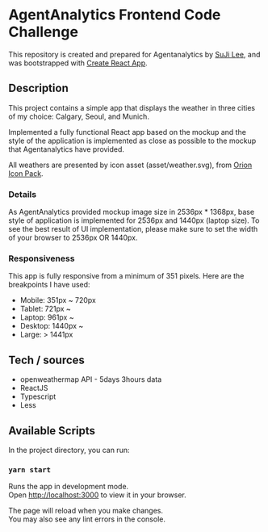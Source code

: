 # AgentAnalytics Frontend Code Challenge

This repository is created and prepared for Agentanalytics by [SuJi Lee](https://github.com/sujilee91), and was bootstrapped with [Create React App](https://github.com/facebook/create-react-app).

## Description

This project contains a simple app that displays the weather in three cities of my choice: Calgary, Seoul, and Munich.

Implemented a fully functional React app based on the mockup and the style of the application is implemented as close as possible to the mockup that Agentanalytics have provided.

All weathers are presented by icon asset (asset/weather.svg), from [Orion Icon Pack](https://orioniconlibrary.com/icon-pack/weather?style=color).

### Details

As AgentAnalytics provided mockup image size in 2536px \* 1368px, base style of application is implemented for 2536px and 1440px (laptop size).
To see the best result of UI implementation, please make sure to set the width of your browser to 2536px OR 1440px.

### Responsiveness

This app is fully responsive from a minimum of 351 pixels.
Here are the breakpoints I have used:

- Mobile: 351px ~ 720px
- Tablet: 721px ~
- Laptop: 961px ~
- Desktop: 1440px ~
- Large: > 1441px

## Tech / sources

- openweathermap API - 5days 3hours data
- ReactJS
- Typescript
- Less

## Available Scripts

In the project directory, you can run:

### `yarn start`

Runs the app in development mode.\
Open [http://localhost:3000](http://localhost:3000) to view it in your browser.

The page will reload when you make changes.\
You may also see any lint errors in the console.
